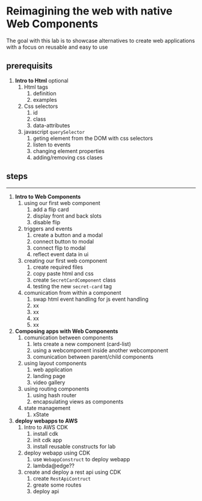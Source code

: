 # Reimagining the web with native Web Components

The goal with this lab is to showcase alternatives to create web applications with a focus on reusable and easy to use 


## prerequisits
1. **Intro to Html** optional
    1. Html tags
        1. definition
        1. examples
    1. Css selectors
        1. id
        1. class
        1. data-attributes
    1. javascript `querySelector`
        1. geting element from the DOM with css selectors
        1. listen to events
        1. changing element properties
        1. adding/removing css clases

## steps





---

1. **Intro to Web Components**
    1. using our first web component
        1. add a flip card
        2. display front and back slots
        3. disable flip
    2. triggers and events 
        1. create a button and a modal
        2. connect button to modal
        3. connect flip to modal
        4. reflect event data in ui
    3. creating our first web component
        1. create required files
        2. copy paste html and css
        3. create `SecretCardComponent` class
        4. testing the new `secret-card` tag
    4. comunication from within a component
        1. swap html event handling for js event handling
        2. xx
        3. xx
        3. xx
        3. xx
    <!-- 1. let's share our component -->
2. **Composing apps with Web Components**
    1. comunication between components
        1. lets create a new component (card-list)
        2. using a webcomponent inside another webcomponent
        3. comunication between parent/child components
    2. using layout components
        1. web application
        2. landing page
        3. video gallery
    3. using routing components
        1. using hash router
        2. encapsulating views as components
    4. state management
        1. xState
3. **deploy webapps to AWS**
    1. Intro to AWS CDK
        1. install cdk
        2. init cdk app
        3. install reusable constructs for lab
    2. deploy webapp using CDK
        1. use `WebappConstruct` to deploy webapp
        2. lambda@edge??
    3. create and deploy a rest api using CDK
        1. create `RestApiContruct`
        2. greate some routes
        3. deploy api

